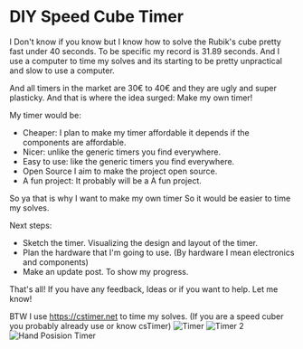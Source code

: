 # DIY Speed Cube Timer

I Don't know if you know but I know how to solve the Rubik's cube pretty fast under 40 seconds. To be specific my record is 31.89 seconds. And I use a computer to time my solves and its starting to be pretty unpractical and slow to use a computer.

And all timers in the market are 30€ to 40€ and they are ugly and super plasticky. And that is where the idea surged: Make my own timer!

My timer would be:
- Cheaper: I plan to make my timer affordable it depends if the components are affordable.
- Nicer: unlike the generic timers you find everywhere.
- Easy to use: like the generic timers you find everywhere.
- Open Source I aim to make the project open source.
- A fun project: It probably will be a A fun project.

So ya that is why I want to make my own timer So it would be easier to time my solves. 

Next steps:
- Sketch the timer. Visualizing the design and layout of the timer.
- Plan the hardware that I'm going to use. (By hardware I mean electronics and components)
- Make an update post. To show my progress.

That's all! If you have any feedback, Ideas or if you want to help. Let me know!

BTW I use https://cstimer.net to time my solves. (If you are a speed cuber you probably already use or know csTimer)
![Timer](https://github.com/capitaoananas/DIY-Speed-Cube-Timer/assets/155737845/8708c9ee-3c8f-418e-8c4e-03ee623097c8)
![Timer 2](https://github.com/capitaoananas/DIY-Speed-Cube-Timer/assets/155737845/535ae2ef-bd87-441a-b04c-f9737565af31)
![Hand Posision Timer](https://github.com/capitaoananas/DIY-Speed-Cube-Timer/assets/155737845/bdedb823-a086-4bd9-8da9-f188bad268fd)
